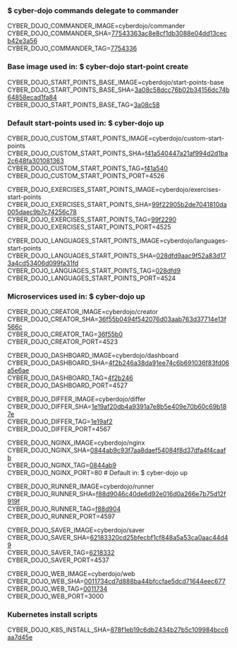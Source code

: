 ### $ cyber-dojo commands delegate to commander

CYBER_DOJO_COMMANDER_IMAGE=cyberdojo/commander  
CYBER_DOJO_COMMANDER_SHA=[77543363ac8e8cf1db3088e04dd13cecb42e3a56](https://github.com/cyber-dojo/commander/commit/77543363ac8e8cf1db3088e04dd13cecb42e3a56)  
CYBER_DOJO_COMMANDER_TAG=[7754336](https://hub.docker.com/layers/cyberdojo/commander/7754336/images/sha256-c6b253f0dada5a427b8b5eab74f339222936234665c757dc7a6fd2c73d80278e)  

### Base image used in: $ cyber-dojo start-point create

CYBER_DOJO_START_POINTS_BASE_IMAGE=cyberdojo/start-points-base  
CYBER_DOJO_START_POINTS_BASE_SHA=[3a08c58dcc76b02b34156dc74b64858ecad1fa84](https://github.com/cyber-dojo/start-points-base/commit/3a08c58dcc76b02b34156dc74b64858ecad1fa84)  
CYBER_DOJO_START_POINTS_BASE_TAG=[3a08c58](https://hub.docker.com/layers/cyberdojo/start-points-base/3a08c58/images/sha256-5cdb1fa2d8a2187c40be0422cfe46a684e16f1a41445bc10c0ecca0b8d70472e)  

### Default start-points used in: $ cyber-dojo up

CYBER_DOJO_CUSTOM_START_POINTS_IMAGE=cyberdojo/custom-start-points  
CYBER_DOJO_CUSTOM_START_POINTS_SHA=[f41a540447a21af994d2d1ba2c648fa301081363](https://github.com/cyber-dojo/custom-start-points/commit/f41a540447a21af994d2d1ba2c648fa301081363)  
CYBER_DOJO_CUSTOM_START_POINTS_TAG=[f41a540](https://hub.docker.com/layers/cyberdojo/custom-start-points/f41a540/images/sha256-69cd17dee4f1b30cafa8df6ec8fb2d6e138a5c9fb2b0c45d996c85061ff69414)  
CYBER_DOJO_CUSTOM_START_POINTS_PORT=4526

CYBER_DOJO_EXERCISES_START_POINTS_IMAGE=cyberdojo/exercises-start-points  
CYBER_DOJO_EXERCISES_START_POINTS_SHA=[99f22905b2de7041810da005daec9b7c74256c78](https://github.com/cyber-dojo/exercises-start-points/commit/99f22905b2de7041810da005daec9b7c74256c78)  
CYBER_DOJO_EXERCISES_START_POINTS_TAG=[99f2290](https://hub.docker.com/layers/cyberdojo/exercises-start-points/99f2290/images/sha256-3ebe2726c2afdf8afd61efe71be79b5fd0d51808795de40e2dbd7bcb43011161)  
CYBER_DOJO_EXERCISES_START_POINTS_PORT=4525

CYBER_DOJO_LANGUAGES_START_POINTS_IMAGE=cyberdojo/languages-start-points  
CYBER_DOJO_LANGUAGES_START_POINTS_SHA=[028dfd9aac9f52a83d173a4cd53406d099fa31fd](https://github.com/cyber-dojo/languages-start-points/commit/028dfd9aac9f52a83d173a4cd53406d099fa31fd)  
CYBER_DOJO_LANGUAGES_START_POINTS_TAG=[028dfd9](https://hub.docker.com/layers/cyberdojo/languages-start-points/028dfd9/images/sha256-56757c94781af6c6114ce7f5e8fb85e84d5667f56fabb8d3981174c038da6be9)  
CYBER_DOJO_LANGUAGES_START_POINTS_PORT=4524

### Microservices used in: $ cyber-dojo up

CYBER_DOJO_CREATOR_IMAGE=cyberdojo/creator  
CYBER_DOJO_CREATOR_SHA=[36f55b0494f542076d03aab763d37714e13f566c](https://github.com/cyber-dojo/creator/commit/36f55b0494f542076d03aab763d37714e13f566c)  
CYBER_DOJO_CREATOR_TAG=[36f55b0](https://hub.docker.com/layers/cyberdojo/creator/36f55b0/images/sha256-a01f19a8fa504b74ba699d7b4c0b5fba3847bb317b15217e8326d32efe740220)  
CYBER_DOJO_CREATOR_PORT=4523

CYBER_DOJO_DASHBOARD_IMAGE=cyberdojo/dashboard  
CYBER_DOJO_DASHBOARD_SHA=[4f2b246a38da91ee74c6b691036f83fd06a5e6ae](https://github.com/cyber-dojo/dashboard/commit/4f2b246a38da91ee74c6b691036f83fd06a5e6ae)  
CYBER_DOJO_DASHBOARD_TAG=[4f2b246](https://hub.docker.com/layers/cyberdojo/dashboard/4f2b246/images/sha256-3e1ddf1853c7d0823b1948c5f89e6f44171b2ff55083f0bcfad67d82f611bd85)  
CYBER_DOJO_DASHBOARD_PORT=4527

CYBER_DOJO_DIFFER_IMAGE=cyberdojo/differ  
CYBER_DOJO_DIFFER_SHA=[1e19af20db4a9391a7e8b5e409e70b60c69b187e](https://github.com/cyber-dojo/differ/commit/1e19af20db4a9391a7e8b5e409e70b60c69b187e)  
CYBER_DOJO_DIFFER_TAG=[1e19af2](https://hub.docker.com/layers/cyberdojo/differ/1e19af2/images/sha256-f35c930552b0b7010fd1170827f2e79a2fab3599e9e2f598d1ab05f7e18f3187)  
CYBER_DOJO_DIFFER_PORT=4567

CYBER_DOJO_NGINX_IMAGE=cyberdojo/nginx  
CYBER_DOJO_NGINX_SHA=[0844ab9c93f7aa8daef54084f8d37dfa4f4caafb](https://github.com/cyber-dojo/nginx/commit/0844ab9c93f7aa8daef54084f8d37dfa4f4caafb)  
CYBER_DOJO_NGINX_TAG=[0844ab9](https://hub.docker.com/layers/cyberdojo/nginx/0844ab9/images/sha256-fb6db90b43ca080fa3874e5cb89bc8069f38aef0beb9f75910e5fb9f89394f75)  
CYBER_DOJO_NGINX_PORT=80 # Default in: $ cyber-dojo up

CYBER_DOJO_RUNNER_IMAGE=cyberdojo/runner  
CYBER_DOJO_RUNNER_SHA=[f88d9046c40de6d92e016d0a266e7b75d12f919f](https://github.com/cyber-dojo/runner/commit/f88d9046c40de6d92e016d0a266e7b75d12f919f)  
CYBER_DOJO_RUNNER_TAG=[f88d904](https://hub.docker.com/layers/cyberdojo/runner/f88d904/images/sha256-189ba146abfdf5a0d5aacbe7a9945adfeac4d36b5bece6d8a22be75a55b52b06)  
CYBER_DOJO_RUNNER_PORT=4597

CYBER_DOJO_SAVER_IMAGE=cyberdojo/saver  
CYBER_DOJO_SAVER_SHA=[62183320cd25bfecbf1cf848a5a53ca0aac44d49](https://github.com/cyber-dojo/saver/commit/62183320cd25bfecbf1cf848a5a53ca0aac44d49)  
CYBER_DOJO_SAVER_TAG=[6218332](https://hub.docker.com/layers/cyberdojo/saver/6218332/images/sha256-179948c554fbbf888610e9e933bc2d394705390ef55418d9602e4b1035414674)  
CYBER_DOJO_SAVER_PORT=4537

CYBER_DOJO_WEB_IMAGE=cyberdojo/web  
CYBER_DOJO_WEB_SHA=[0011734cd7d888ba44bfccfae5dcd71644eec677](https://github.com/cyber-dojo/web/commit/0011734cd7d888ba44bfccfae5dcd71644eec677)  
CYBER_DOJO_WEB_TAG=[0011734](https://hub.docker.com/layers/cyberdojo/web/0011734/images/sha256-298d853f8fdbb90990bd907e79117ad3192c5229498fa627727fa248c9294252)  
CYBER_DOJO_WEB_PORT=3000

### Kubernetes install scripts
CYBER_DOJO_K8S_INSTALL_SHA=[878f1eb19c6db2434b27b5c109984bcc6aa7d45e](https://github.com/cyber-dojo/k8s-install/commit/878f1eb19c6db2434b27b5c109984bcc6aa7d45e)  

